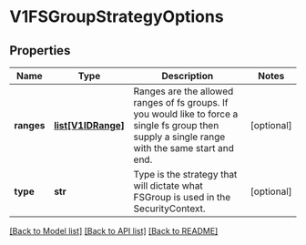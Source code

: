 # V1FSGroupStrategyOptions

## Properties
Name | Type | Description | Notes
------------ | ------------- | ------------- | -------------
**ranges** | [**list[V1IDRange]**](V1IDRange.md) | Ranges are the allowed ranges of fs groups.  If you would like to force a single fs group then supply a single range with the same start and end. | [optional] 
**type** | **str** | Type is the strategy that will dictate what FSGroup is used in the SecurityContext. | [optional] 

[[Back to Model list]](../README.md#documentation-for-models) [[Back to API list]](../README.md#documentation-for-api-endpoints) [[Back to README]](../README.md)


